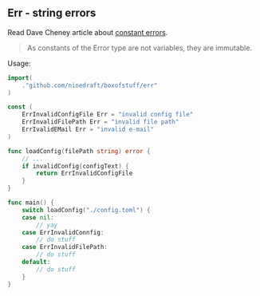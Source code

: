 ## Err - string errors
Read Dave Cheney article about [constant errors](https://dave.cheney.net/2016/04/07/constant-errors).

>As constants of the Error type are not variables, they are immutable.

Usage:
```go
import(
    ."github.com/ninedraft/boxofstuff/err"
)

const (
    ErrInvalidConfigFile Err = "invalid config file"
    ErrInvalidFilePath Err = "invalid file path"
    ErrIvalidEMail Err = "invalid e-mail"
)

func loadConfig(filePath string) error {
    // ...
    if invalidConfig(configText) {
        return ErrInvalidConfigFile
    }
}

func main() {
    switch loadConfig("./config.toml") {
    case nil:
        // yay
    case ErrInvalidConnfig:
        // do stuff
    case ErrInvalidFilePath:
        // do stuff
    default:
        // do stuff
    }
}

```
